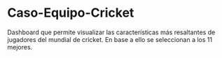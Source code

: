 # Caso-Equipo-Cricket
Dashboard que permite visualizar las características más resaltantes de jugadores del mundial de cricket. En base a ello se seleccionan a los 11 mejores.
